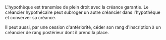 L'hypothèque est transmise de plein droit avec la créance garantie. Le créancier hypothécaire peut subroger un autre créancier dans l'hypothèque et conserver sa créance.

Il peut aussi, par une cession d'antériorité, céder son rang d'inscription à un créancier de rang postérieur dont il prend la place.
